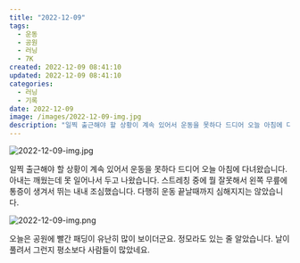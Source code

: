 ```yaml
---
title: "2022-12-09"
tags:
  - 운동
  - 공원
  - 러닝
  - 7K
created: 2022-12-09 08:41:10
updated: 2022-12-09 08:41:10
categories:
  - 러닝
  - 기록
date: 2022-12-09
image: /images/2022-12-09-img.jpg
description: "일찍 출근해야 할 상황이 계속 있어서 운동을 못하다 드디어 오늘 아침에 다녀왔습니다. 아내는 깨웠는데 못 일어나서 두고 나왔습니다. 스트레칭 중에 뭘 잘못해서 왼쪽 무릎에 통증이 생겨서 뛰는 내내 조심했습니다. 다행히 운동 끝날때까지 심해지지는 않았습니다. 오늘은 공원에 빨간 패딩이 유"
---
```


![2022-12-09-img.jpg](/images/2022-12-09-img.jpg)
 
 

일찍 출근해야 할 상황이 계속 있어서 운동을 못하다 드디어 오늘 아침에 다녀왔습니다. 아내는 깨웠는데 못 일어나서 두고 나왔습니다. 스트레칭 중에 뭘 잘못해서 왼쪽 무릎에 통증이 생겨서 뛰는 내내 조심했습니다. 다행히 운동 끝날때까지 심해지지는 않았습니다.

 
 ![2022-12-09-img.png](/images/2022-12-09-img.png)
 
 

오늘은 공원에 빨간 패딩이 유난히 많이 보이더군요. 정모라도 있는 줄 알았습니다. 날이 풀려서 그런지 평소보다 사람들이 많았네요.
